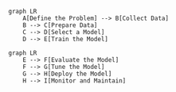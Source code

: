 <!--
 Copyright (c) 2024 David Such
 
 This software is released under the MIT License.
 https://opensource.org/licenses/MIT
-->

```mermaid
graph LR
    A[Define the Problem] --> B[Collect Data]
    B --> C[Prepare Data]
    C --> D[Select a Model]
    D --> E[Train the Model]
```
       

```mermaid
graph LR
    E --> F[Evaluate the Model]
    F --> G[Tune the Model]
    G --> H[Deploy the Model]
    H --> I[Monitor and Maintain]
```